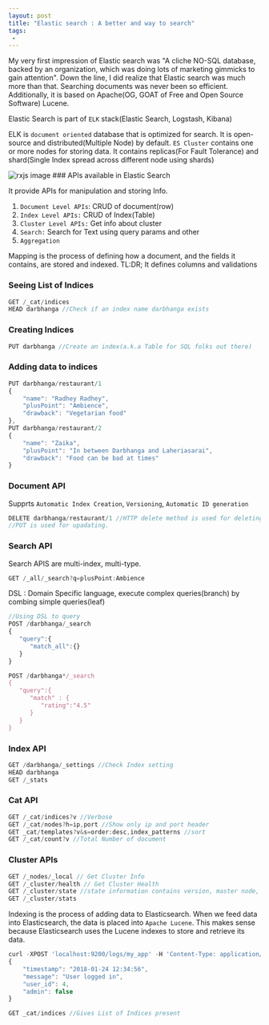 ```yaml
---
layout: post
title: "Elastic search : A better and way to search"
tags:
 -
---
```


My very first impression of Elastic search was "A cliche NO-SQL database, backed by an organization, which was doing lots of marketing gimmicks to gain attention". Down the line, I did realize that Elastic search was much more than that. Searching documents was never been so efficient. Additionally, it is based on Apache(OG, GOAT of Free and Open Source Software) Lucene.

Elastic Search is part of `ELK` stack(Elastic Search, Logstash, Kibana)

ELK is `document oriented` database that is optimized for search. It is open-source and distributed(Multiple Node) by default. `ES Cluster` contains one or more nodes for storing data. It contains replicas(For Fault Tolerance) and shard(Single Index spread across different node using shards)

<img src="/as_blog/images/es.png" alt="rxjs image">
### APIs available in Elastic Search

It provide APIs for manipulation and storing Info.

1. `Document Level APIs`: CRUD of document(row)
2. `Index Level APIs:` CRUD of Index(Table)
3. `Cluster Level APIs:` Get info about cluster
4. `Search:` Search for Text using query params and other
5. `Aggregation`

Mapping is the process of defining how a document, and the fields it contains, are stored and indexed. TL:DR; It defines columns and validations

### Seeing List of Indices

```jsx
GET /_cat/indices
HEAD darbhanga //Check if an index name darbhanga exists
```

### Creating Indices

```jsx
PUT darbhanga //Create an index(a.k.a Table for SQL folks out there)
```

### Adding data to indices

```jsx
PUT darbhanga/restaurant/1
{
	"name": "Radhey Radhey",
	"plusPoint": "Ambience",
	"drawback": "Vegetarian food"
},
PUT darbhanga/restaurant/2
{
	"name": "Zaika",
	"plusPoint": "In between Darbhanga and Laheriasarai",
	"drawback": "Food can be bad at times"
}
```

### Document API

Supprts  `Automatic Index Creation`, `Versioning`, `Automatic ID generation`

```jsx
DELETE darbhanga/restaurant/1 //HTTP delete method is used for deleting
//PUT is used for upadating.
```

### Search API

Search APIS are multi-index, multi-type.

```jsx
GET /_all/_search?q=plusPoint:Ambience
```

DSL : Domain Specific language, execute complex queries(branch) by combing simple queries(leaf)

```jsx
//Using DSL to query
POST /darbhanga/_search
{
   "query":{
      "match_all":{}
   }
}

POST /darbhanga*/_search
{
   "query":{
      "match" : {
         "rating":"4.5"
      }
   }
}
```

### Index API

```jsx
GET /darbhanga/_settings //Check Index setting
HEAD darbhanga
GET /_stats
```

### Cat API

```jsx
GET /_cat/indices?v //Verbose
GET /_cat/nodes?h=ip,port //Show only ip and port header
GET _cat/templates?v&s=order:desc,index_patterns //sort
GET /_cat/count?v //Total Number of document
```

### Cluster APIs

```jsx
GET /_nodes/_local // Get Cluster Info
GET /_cluster/health // Get Cluster Health
GET /_cluster/state //state information contains version, master node, other nodes, routing table, metadata and blocks.
GET /_cluster/stats
```

Indexing is the process of adding data to Elasticsearch. When we feed data into Elasticsearch, the data is placed into `Apache Lucene`. This makes sense because Elasticsearch uses the Lucene indexes to store and retrieve its data.

```jsx
curl -XPOST 'localhost:9200/logs/my_app' -H 'Content-Type: application/json' -d'
{
	"timestamp": "2018-01-24 12:34:56",
	"message": "User logged in",
	"user_id": 4,
	"admin": false
}

GET _cat/indices //Gives List of Indices present
```